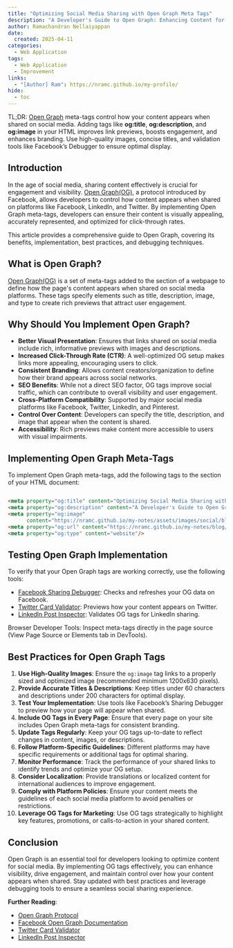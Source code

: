 ```yaml
---
title: "Optimizing Social Media Sharing with Open Graph Meta Tags"
description: "A Developer's Guide to Open Graph: Enhancing Content for Social Media"
author: Ramachandran Nellaiyappan
date:
  created: 2025-04-11
categories:
  - Web Application
tags:
  - Web Application
  - Improvement
links:
  - "[Author] Ram": https://nramc.github.io/my-profile/
hide:
  - toc
---
```


TL;DR: [Open Graph](https://ogp.me/) meta-tags control how your content appears when shared on social media. Adding tags
like **og:title**, **og:description**, and **og:image** in your HTML <head> improves link previews, boosts engagement, and enhances
branding. Use high-quality images, concise titles, and validation tools like Facebook’s Debugger to ensure optimal
display.

## Introduction

In the age of social media, sharing content effectively is crucial for engagement and
visibility. [Open Graph(OG)](https://ogp.me/), a protocol introduced by Facebook, allows developers to control how
content appears when shared on platforms like Facebook, LinkedIn, and Twitter. By implementing Open Graph meta-tags,
developers can ensure their content is visually appealing, accurately represented, and optimized for click-through
rates.

This article provides a comprehensive guide to Open Graph, covering its benefits, implementation, best practices, and
debugging techniques.

## What is Open Graph?

[Open Graph(OG)](https://ogp.me/) is a set of meta-tags added to the <head> section of a webpage to define how the
page's content appears when shared on social media platforms. These tags specify elements such as title, description,
image, and type to create rich previews that attract user engagement.

## Why Should You Implement Open Graph?

- **Better Visual Presentation**: Ensures that links shared on social media include rich, informative previews with
  images and descriptions.
- **Increased Click-Through Rate (CTR)**: A well-optimized OG setup makes links more appealing, encouraging users to
  click.
- **Consistent Branding**: Allows content creators/organization to define how their brand appears across social
  networks.
- **SEO Benefits**: While not a direct SEO factor, OG tags improve social traffic, which can contribute to overall
  visibility and user engagement.
- **Cross-Platform Compatibility**: Supported by major social media platforms like Facebook, Twitter, LinkedIn, and
  Pinterest.
- **Control Over Content**: Developers can specify the title, description, and image that appear when the content is
  shared.
- **Accessibility**: Rich previews make content more accessible to users with visual impairments.

## Implementing Open Graph Meta-Tags

To implement Open Graph meta-tags, add the following tags to the <head> section of your HTML document:

```html

<meta property="og:title" content="Optimizing Social Media Sharing with Open Graph Meta Tags"/>
<meta property="og:description" content="A Developer's Guide to Open Graph: Enhancing Content for Social Media"/>
<meta property="og:image"
      content="https://nramc.github.io/my-notes/assets/images/social/blog/articles/web-application/open-graph-for-social-sharing.png"/>
<meta property="og:url" content="https://nramc.github.io/my-notes/blog/open-graph-for-social-sharing.html"/>
<meta property="og:type" content="website"/>
```

## Testing Open Graph Implementation

To verify that your Open Graph tags are working correctly, use the following tools:

- [Facebook Sharing Debugger](https://developers.facebook.com/tools/debug/): Checks and refreshes your OG data on
  Facebook.
- [Twitter Card Validator](https://cards-dev.x.com/validator): Previews how your content appears on Twitter.
- [LinkedIn Post Inspector](https://www.linkedin.com/post-inspector/): Validates OG tags for LinkedIn sharing.

Browser Developer Tools: Inspect meta-tags directly in the page source (View Page Source or Elements tab in DevTools).

## Best Practices for Open Graph Tags

1. **Use High-Quality Images**: Ensure the `og:image` tag links to a properly sized and optimized image (recommended
   minimum 1200x630 pixels).
2. **Provide Accurate Titles & Descriptions**: Keep titles under 60 characters and descriptions under 200 characters for
   optimal display.
3. **Test Your Implementation**: Use tools like Facebook’s Sharing Debugger to preview how your page will appear when
   shared.
4. **Include OG Tags in Every Page**: Ensure that every page on your site includes Open Graph meta-tags for consistent
   branding.
5. **Update Tags Regularly**: Keep your OG tags up-to-date to reflect changes in content, images, or descriptions.
6. **Follow Platform-Specific Guidelines**: Different platforms may have specific requirements or additional tags for
   optimal sharing.
7. **Monitor Performance**: Track the performance of your shared links to identify trends and optimize your OG setup.
8. **Consider Localization**: Provide translations or localized content for international audiences to improve
   engagement.
9. **Comply with Platform Policies**: Ensure your content meets the guidelines of each social media platform to avoid
   penalties or restrictions.
10. **Leverage OG Tags for Marketing**: Use OG tags strategically to highlight key features, promotions, or
    calls-to-action in your shared content.

## Conclusion

Open Graph is an essential tool for developers looking to optimize content for social media. By implementing OG tags
effectively, you can enhance visibility, drive engagement, and maintain control over how your content appears when
shared. Stay updated with best practices and leverage debugging tools to ensure a seamless social sharing experience.

**Further Reading**:

- [Open Graph Protocol](https://ogp.me/)
- [Facebook Open Graph Documentation](https://developers.facebook.com/docs/sharing/webmasters)
- [Twitter Card Validator](https://cards-dev.twitter.com/validator)
- [LinkedIn Post Inspector](https://www.linkedin.com/post-inspector/)


